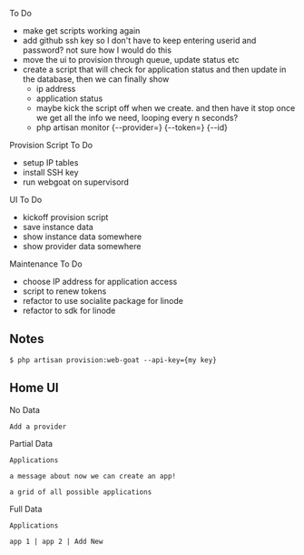 To Do

* make get scripts working again
* add github ssh key so I don't have to keep entering userid and password? not sure how I would do this
* move the ui to provision through queue, update status etc
* create a script that will check for application status and then update in the database, then we can finally show 
    * ip address
    * application status
    * maybe kick the script off when we create. and then have it stop once we get all the info we need, looping every n seconds?
    * php artisan monitor {--provider=} {--token=} {--id}

Provision Script To Do

* setup IP tables
* install SSH key
* run webgoat on supervisord

UI To Do

* kickoff provision script
* save instance data
* show instance data somewhere
* show provider data somewhere

Maintenance To Do

* choose IP address for application access
* script to renew tokens
* refactor to use socialite package for linode
* refactor to sdk for linode

## Notes

`$ php artisan provision:web-goat --api-key={my key}`

## Home UI

No Data

```
Add a provider
```

Partial Data

```
Applications

a message about now we can create an app!

a grid of all possible applications

```

Full Data

```
Applications

app 1 | app 2 | Add New
```
